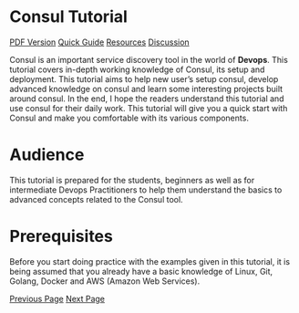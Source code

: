 # Consul Tutorial
[PDF Version](../consul/consul_pdf_version.md)
[Quick Guide](../consul/consul_quick_guide.md)
[Resources](../consul/consul_useful_resources.md)
[Discussion](../consul/consul_discussion.md)

Consul is an important service discovery tool in the world of **Devops**. This tutorial covers in-depth working knowledge of Consul, its setup and deployment. This tutorial aims to help new user’s setup consul, develop advanced knowledge on consul and learn some interesting projects built around consul. In the end, I hope the readers understand this tutorial and use consul for their daily work. This tutorial will give you a quick start with Consul and make you comfortable with its various components.

# Audience
This tutorial is prepared for the students, beginners as well as for intermediate Devops Practitioners to help them understand the basics to advanced concepts related to the Consul tool.

# Prerequisites
Before you start doing practice with the examples given in this tutorial, it is being assumed that you already have a basic knowledge of Linux, Git, Golang, Docker and AWS (Amazon Web Services).


[Previous Page](../consul/index.md) [Next Page](../consul/consul_introduction.md) 
